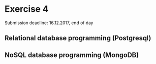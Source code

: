 # Exercise 4

Submission deadline: 16.12.2017, end of day

## Relational database programming (Postgresql)

## NoSQL database programming (MongoDB)